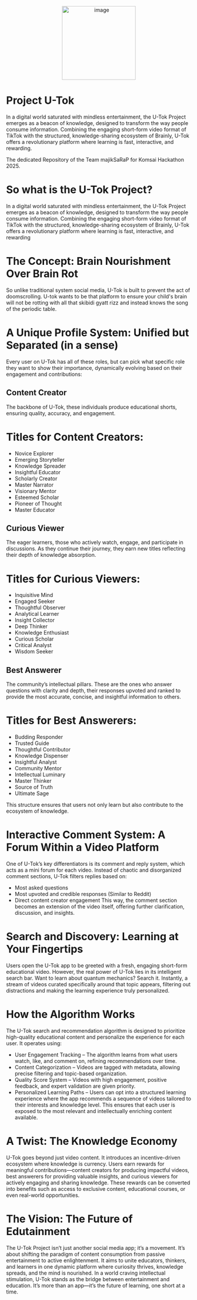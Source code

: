 <div align="center">
 <img width="200" alt="image" src="https://github.com/user-attachments/assets/c9d60b0f-ee74-46eb-94c6-a4454f1aef8f" />
</div>

# Project U-Tok

 In a digital world saturated with mindless entertainment, the U-Tok Project emerges as a beacon of knowledge, designed to transform the way people consume information. Combining the engaging short-form video format of TikTok with the structured, knowledge-sharing ecosystem of Brainly, U-Tok offers a revolutionary platform where learning is fast, interactive, and rewarding.


  The dedicated Repository of the Team majikSaRaP for Komsai Hackathon 2025.

# So what is the U-Tok Project?
 In a digital world saturated with mindless entertainment, the U-Tok Project emerges as a beacon of knowledge, designed to transform the way people consume information. Combining the engaging short-form video format of TikTok with the structured, knowledge-sharing ecosystem of Brainly, U-Tok offers a revolutionary platform where learning is fast, interactive, and rewarding

# The Concept: Brain Nourishment Over Brain Rot
  So unlike traditional system social media, U-Tok is built to prevent the act of doomscrolling. U-tok wants to be that platform to ensure your child's brain will not be rotting with all that skibidi gyatt rizz and instead knows the song of the periodic table. 

# A Unique Profile System: Unified but Separated (in a sense)
  Every user on U-Tok has all of these roles, but can pick what specific role they want to show their importance, dynamically evolving based on their engagement and contributions: 
## Content Creator 
The backbone of U-Tok, these individuals produce educational shorts, ensuring quality, accuracy, and engagement.

# Titles for Content Creators:
- Novice Explorer   
- Emerging Storyteller  
- Knowledge Spreader  
- Insightful Educator  
- Scholarly Creator  
- Master Narrator  
- Visionary Mentor  
- Esteemed Scholar  
- Pioneer of Thought  
- Master Educator  
## Curious Viewer
The eager learners, those who actively watch, engage, and participate in discussions. As they continue their journey, they earn new titles reflecting their depth of knowledge absorption. 

# Titles for Curious Viewers:
- Inquisitive Mind  
- Engaged Seeker  
- Thoughtful Observer  
- Analytical Learner  
- Insight Collector  
- Deep Thinker  
- Knowledge Enthusiast  
- Curious Scholar  
- Critical Analyst  
- Wisdom Seeker  
## Best Answerer
The community’s intellectual pillars. These are the ones who answer questions with clarity and depth, their responses upvoted and ranked to provide the most accurate, concise, and insightful information to others.

# Titles for Best Answerers:
- Budding Responder  
- Trusted Guide  
- Thoughtful Contributor  
- Knowledge Dispenser  
- Insightful Analyst  
- Community Mentor  
- Intellectual Luminary  
- Master Thinker  
- Source of Truth  
- Ultimate Sage  

This structure ensures that users not only learn but also contribute to the ecosystem of knowledge.

# Interactive Comment System: A Forum Within a Video Platform
One of U-Tok’s key differentiators is its comment and reply system, which acts as a mini forum for each video. Instead of chaotic and disorganized comment sections, U-Tok filters replies based on:
- Most asked questions
- Most upvoted and credible responses (Similar to Reddit)
- Direct content creator engagement
This way, the comment section becomes an extension of the video itself, offering further clarification, discussion, and insights.

# Search and Discovery: Learning at Your Fingertips
Users open the U-Tok app to be greeted with a fresh, engaging short-form educational video. However, the real power of U-Tok lies in its intelligent search bar. Want to learn about quantum mechanics? Search it. Instantly, a stream of videos curated specifically around that topic appears, filtering out distractions and making the learning experience truly personalized. 

# How the Algorithm Works
The U-Tok search and recommendation algorithm is designed to prioritize high-quality educational content and personalize the experience for each user. It operates using:
- User Engagement Tracking – The algorithm learns from what users watch, like, and comment on, refining recommendations over time.
- Content Categorization – Videos are tagged with metadata, allowing precise filtering and topic-based organization.
- Quality Score System – Videos with high engagement, positive feedback, and expert validation are given priority.
- Personalized Learning Paths – Users can opt into a structured learning experience where the app recommends a sequence of videos tailored to their interests and knowledge level.
This ensures that each user is exposed to the most relevant and intellectually enriching content available.

# A Twist: The Knowledge Economy
U-Tok goes beyond just video content. It introduces an incentive-driven ecosystem where knowledge is currency. Users earn rewards for meaningful contributions—content creators for producing impactful videos, best answerers for providing valuable insights, and curious viewers for actively engaging and sharing knowledge. These rewards can be converted into benefits such as access to exclusive content, educational courses, or even real-world opportunities.

# The Vision: The Future of Edutainment
The U-Tok Project isn’t just another social media app; it’s a movement. It’s about shifting the paradigm of content consumption from passive entertainment to active enlightenment. It aims to unite educators, thinkers, and learners in one dynamic platform where curiosity thrives, knowledge spreads, and the mind is nourished.
In a world craving intellectual stimulation, U-Tok stands as the bridge between entertainment and education. It’s more than an app—it’s the future of learning, one short at a time.



